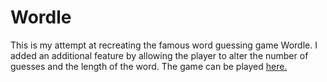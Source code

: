# Wordle 

This is my attempt at recreating the famous word guessing game Wordle. I added an additional feature by allowing the player to alter the number of guesses and the length of the word. The game can be played [here.](https://wordlecustom.netlify.app/)

